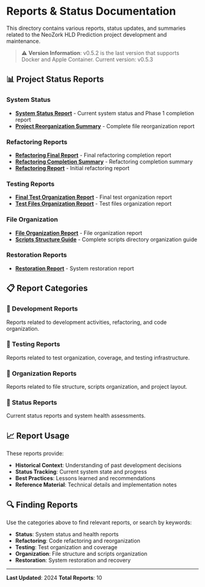 # Reports & Status Documentation

This directory contains various reports, status updates, and summaries related to the NeoZork HLD Prediction project development and maintenance.

> ⚠️ **Version Information**: v0.5.2 is the last version that supports Docker and Apple Container. Current version: v0.5.3

## 📊 Project Status Reports

### System Status
- **[System Status Report](SYSTEM_STATUS_REPORT.md)** - Current system status and Phase 1 completion report
- **[Project Reorganization Summary](PROJECT_REORGANIZATION_SUMMARY.md)** - Complete file reorganization report

### Refactoring Reports
- **[Refactoring Final Report](REFACTORING_FINAL_REPORT.md)** - Final refactoring completion report
- **[Refactoring Completion Summary](REFACTORING_COMPLETION_SUMMARY.md)** - Refactoring completion summary
- **[Refactoring Report](REFACTORING_REPORT.md)** - Initial refactoring report

### Testing Reports
- **[Final Test Organization Report](FINAL_TEST_ORGANIZATION_REPORT.md)** - Final test organization report
- **[Test Files Organization Report](TEST_FILES_ORGANIZATION_REPORT.md)** - Test files organization report

### File Organization
- **[File Organization Report](FILE_ORGANIZATION_REPORT.md)** - File organization report
- **[Scripts Structure Guide](SCRIPTS_STRUCTURE_GUIDE.md)** - Complete scripts directory organization guide

### Restoration Reports
- **[Restoration Report](RESTORATION_REPORT.md)** - System restoration report

## 📋 Report Categories

### 🔧 Development Reports
Reports related to development activities, refactoring, and code organization.

### 🧪 Testing Reports
Reports related to test organization, coverage, and testing infrastructure.

### 📁 Organization Reports
Reports related to file structure, scripts organization, and project layout.

### 🔄 Status Reports
Current status reports and system health assessments.

## 📈 Report Usage

These reports provide:
- **Historical Context**: Understanding of past development decisions
- **Status Tracking**: Current system state and progress
- **Best Practices**: Lessons learned and recommendations
- **Reference Material**: Technical details and implementation notes

## 🔍 Finding Reports

Use the categories above to find relevant reports, or search by keywords:
- **Status**: System status and health reports
- **Refactoring**: Code refactoring and reorganization
- **Testing**: Test organization and coverage
- **Organization**: File structure and scripts organization
- **Restoration**: System restoration and recovery

---

**Last Updated**: 2024
**Total Reports**: 10
